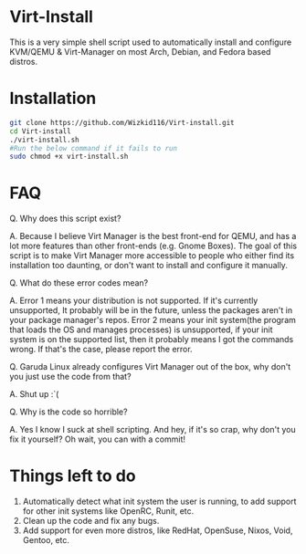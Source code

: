 # Virt-Install
This is a very simple shell script used to automatically install and configure KVM/QEMU & Virt-Manager on most Arch, Debian, and Fedora based distros.
# Installation
```bash
git clone https://github.com/Wizkid116/Virt-install.git
cd Virt-install
./virt-install.sh
#Run the below command if it fails to run
sudo chmod +x virt-install.sh
```
# FAQ
Q. Why does this script exist?

A. Because I believe Virt Manager is the best front-end for QEMU, and has a lot more features than other front-ends (e.g. Gnome Boxes). The goal of this script is to make Virt Manager more accessible to people who either find its installation too daunting, or don't want to install and configure it manually.

Q. What do these error codes mean?

A. Error 1 means your distribution is not supported. If it's currently unsupported, It probably will be in the future, unless the packages aren't in your package manager's repos. Error 2 means your init system(the program that loads the OS and manages processes) is unsupported, if your init system is on the supported list, then it probably means I got the commands wrong. If that's the case, please report the error.

Q. Garuda Linux already configures Virt Manager out of the box, why don't you just use the code from that?

A. Shut up :`(

Q. Why is the code so horrible?

A. Yes I know I suck at shell scripting. And hey, if it's so crap, why don't you fix it yourself? Oh wait, you can with a commit!

# Things left to do
1. Automatically detect what init system the user is running, to add support for other init systems like OpenRC, Runit, etc.
2. Clean up the code and fix any bugs.
3. Add support for even more distros, like RedHat, OpenSuse, Nixos, Void, Gentoo, etc.
